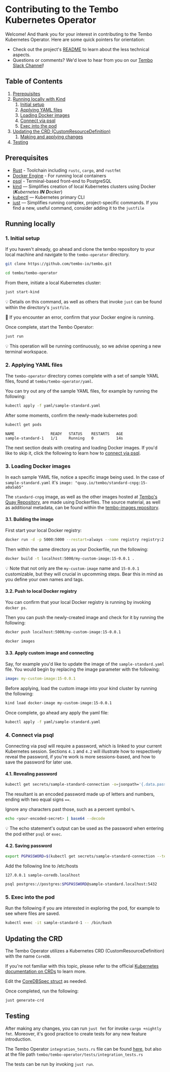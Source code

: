 # Contributing to the Tembo Kubernetes Operator
Welcome!
And thank you for your interest in contributing to the Tembo Kubernetes Operator.
Here are some quick pointers for orientation:
- Check out the project's [README](https://github.com/tembo-io/tembo/blob/main/tembo-operator/README.md) to learn about the less technical aspects.
- Questions or comments? We'd love to hear from you on our [Tembo Slack Channel](https://join.slack.com/t/tembocommunity/shared_invite/zt-277pu7chi-NHtvHWvLhHwyK0Y5Y6vTPw)!

## Table of Contents
1. [Prerequisites](#prerequisites)
2. [Running locally with Kind](#running-locally)
    1. [Initial setup](#1.-initial-setup)
    2. [Applying YAML files](#2.-applying-YAML-files)
    3. [Loading Docker images](#3.-loading-docker-images)
    4. [Connect via psql](#4.-connect-via-psql)
    5. [Exec into the pod](#5.-exec-into-the-pod)
3. [Updating the CRD (CustomResourceDefinition)](#updating-the-crd)
    1. [Making and applying changes](#1.-making-and-applying-changes)
4. [Testing](#testing)

## Prerequisites

- [Rust](https://www.rust-lang.org/learn/get-started) - Toolchain including `rustc`, `cargo`, and `rustfmt`
- [Docker Engine](https://docs.docker.com/engine/install/) - For running local containers
- [psql](https://www.postgresql.org/docs/current/app-psql.html) - Terminal-based front-end to PostgreSQL
- [kind](https://github.com/kubernetes-sigs/kind) — Simplifies creation of local Kubernetes clusters using Docker (_**K**ubernetes **IN** **D**ocker_)
- [kubectl](https://kubernetes.io/docs/tasks/tools/#kubectl) — Kubernetes primary CLI
- [just](https://github.com/casey/just) — Simplifies running complex, project-specific commands. If you find a new, useful command, consider adding it to the `justfile`

## Running locally

### 1. Initial setup

If you haven't already, go ahead and clone the tembo repository to your local machine and navigate to the `tembo-operator` directory.

```bash
git clone https://github.com/tembo-io/tembo.git
```
```bash
cd tembo/tembo-operator
```

From there, initiate a local Kubernetes cluster:
```bash
just start-kind
```
:bulb: Details on this command, as well as others that invoke `just` can be found within the directory's `justfile`.

:wrench: If you encounter an error, confirm that your Docker engine is running.

Once complete, start the Tembo Operator:
```bash
just run
```
:bulb: This operation will be running continuously, so we advise opening a new terminal workspace.

### 2. Applying YAML files

The `tembo-operator` directory comes complete with a set of sample YAML files, found at `tembo/tembo-operator/yaml`.

You can try out any of the sample YAML files, for example by running the following:

```bash
kubectl apply -f yaml/sample-standard.yaml
```
After some moments, confirm the newly-made kubernetes pod:
```bash
kubectl get pods
```
```text
NAME                READY   STATUS    RESTARTS   AGE
sample-standard-1   1/1     Running   0          14s
```

The next section deals with creating and loading Docker images.
If you'd like to skip it, click the following to learn how to [connect via psql](#4.-connect-via-psql).

### 3. Loading Docker images

In each sample YAML file, notice a specific image being used.
In the case of `sample-standard.yaml` it's `image: "quay.io/tembo/standard-cnpg:15-a0a5ab5"`

The `standard-cnpg` image, as well as the other images hosted at [Tembo's Quay Repository](https://quay.io/organization/tembo), are made using Dockerfiles.
The source material, as well as additional metadata, can be found within the [tembo-images repository](https://github.com/tembo-io/tembo-images).

#### 3.1. Building the image

First start your local Docker registry:

```bash
docker run -d -p 5000:5000 --restart=always --name registry registry:2
```

Then within the same directory as your Dockerfile, run the following:

```bash
docker build -t localhost:5000/my-custom-image:15-0.0.1 .
```

:bulb: Note that not only are the `my-custom-image` name and `15-0.0.1` customizable, but they will crucial in upcomming steps.
Bear this in mind as you define your own names and tags.

#### 3.2. Push to local Docker registry

You can confirm that your local Docker registry is running by invoking `docker ps`.

Then you can push the newly-created image and check for it by running the following:
```bash
docker push localhost:5000/my-custom-image:15-0.0.1
```

```bash
docker images
```

#### 3.3. Apply custom image and connecting 

Say, for example you'd like to update the image of the `sample-standard.yaml` file.
You would begin by replacing the image parameter with the following:

```yaml
image: my-custom-image:15-0.0.1
```

Before applying, load the custom image into your kind cluster by running the following:

```bash
kind load docker-image my-custom-image:15-0.0.1
```

Once complete, go ahead any apply the yaml file:

```bash
kubectl apply -f yaml/sample-standard.yaml
```

### 4. Connect via psql

Connecting via psql will require a password, which is linked to your current Kubernetes session.
Sections `4.1` and `4.2` will illustrate how to respectively reveal the password, if you're work is more sessions-based, and how to save the password for later use. 

#### 4.1. Revealing password

```bash
kubectl get secrets/sample-standard-connection -o=jsonpath='{.data.password}'
```

The resultant is an encoded password made up of letters and numbers, ending with two equal signs `==`.

Ignore any characters past those, such as a percent symbol `%`.

```bash
echo <your-encoded-secret> | base64 --decode
```

:bulb: The echo statement's output can be used as the password when entering the pod either `psql` or `exec`.

#### 4.2. Saving password

```bash
export PGPASSWORD=$(kubectl get secrets/sample-standard-connection --template={{.data.password}} | base64 -D)
```

Add the following line to /etc/hosts
```
127.0.0.1 sample-coredb.localhost
```

```bash
psql postgres://postgres:$PGPASSWORD@sample-standard.localhost:5432
```

### 5. Exec into the pod

Run the following if you are interested in exploring the pod, for example to see where files are saved.

```bash
kubectl exec -it sample-standard-1 -- /bin/bash
```

## Updating the CRD

The Tembo Operator utilizes a Kubernetes CRD (CustomResourceDefinition) with the name `CoreDB`.

If you're not familiar with this topic, please refer to the official [Kubernetes documentation on CRDs](https://kubernetes.io/docs/concepts/extend-kubernetes/api-extension/custom-resources/#customresourcedefinitions) to learn more.

Edit the [CoreDBSpec struct](./src/controller.rs) as needed.

Once completed, run the following:

```bash
just generate-crd
```

## Testing

After making any changes, you can run `just fmt` for invoke `cargo +nightly fmt`.
Moreover, it's good practice to create tests for any new feature introduction.

The Tembo Operator `integration_tests.rs` file can be found [here](https://github.com/tembo-io/tembo/blob/main/tembo-operator/tests/integration_tests.rs), but also at the file path `tembo/tembo-operator/tests/integration_tests.rs`

The tests can be run by invoking `just run`.
